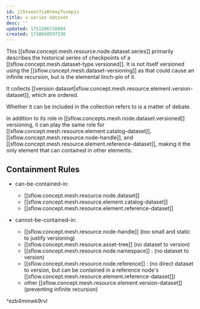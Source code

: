 ```yaml
---
id: j15tveot7ja8tmxy7vvmpjz
title: v-series dataset
desc: ''
updated: 1751206726884
created: 1730660597230
---
```


This [[sflow.concept.mesh.resource.node.dataset.series]] primarily describes the historical series of checkpoints of a [[sflow.concept.mesh.dataset-type.versioned]]. It is not itself versioned using the [[sflow.concept.mesh.dataset-versioning]] as that could cause an infinite recursion, but is the elemental linch-pin of it. 

It collects [[version dataset|sflow.concept.mesh.resource.element.version-dataset]], which are ordered. 

Whether it can be included in the collection refers to is a matter of debate.

In addition to its role in [[sflow.concepts.mesh.node.dataset.versioned]] versioning, it can play the same role for [[sflow.concept.mesh.resource.element.catalog-dataset]], [[sflow.concept.mesh.resource.node-handle]], and [[sflow.concept.mesh.resource.element.reference-dataset]], making it the only element that can contained in other elements.

## Containment Rules

- can-be-contained-in: 
  - [[sflow.concept.mesh.resource.node.dataset]]
  - [[sflow.concept.mesh.resource.element.catalog-dataset]]
  - [[sflow.concept.mesh.resource.element.reference-dataset]]

- cannot-be-contained-in:
  - [[sflow.concept.mesh.resource.node-handle]] (too small and static to justify versioning)
  - [[sflow.concept.mesh.resource.asset-tree]] (no dataset to version)
  - [[sflow.concept.mesh.resource.node.namespace]] : (no dataset to version)
  - [[sflow.concept.mesh.resource.node.reference]] : (no direct dataset to version, but can be contained in a reference node's  [[sflow.concept.mesh.resource.element.reference-dataset]])
  - other [[sflow.concept.mesh.resource.element.version-dataset]] (preventing infinite recursion)

^ezb4mmwk9rvl